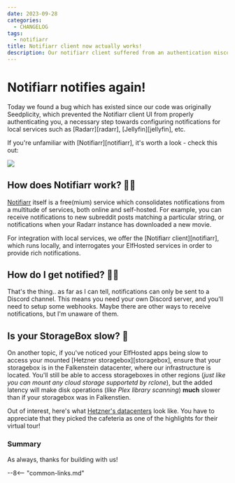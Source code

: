 ```yaml
---
date: 2023-09-28
categories:
  - CHANGELOG
tags:
  - notifiarr
title: Notifiarr client now actually works!
description: Our notifiarr client suffered from an authentication misconfiguration, this is now fixed, so you can enjoy gloriously geeky notifications!
---
```

# Notifiarr notifies again!

Today we found a bug which has existed since our code was originally Seedplicity, which prevented the Notifiarr client UI from properly authenticating you, a necessary step towards configuring notifications for local services such as [Radarr][radarr], [Jellyfin][jellyfin], etc.

If you're unfamiliar with [Notifiarr][notifiarr], it's worth a look - check this out:

![](/images/notifiarr-sept-2023.png)

<!-- more -->

## How does Notifiarr work? 🙋‍♂️

[Notifiarr](https://notifiarr.wiki/) itself is a free(mium) service which consolidates notifications from a multitude of services, both online and self-hosted. For example, you can receive notifications to new subreddit posts matching a particular string, or notifications when your Radarr instance has downloaded a new movie. 

For integration with local services, we offer the [Notifiarr client][notifiarr], which runs locally, and interrogates your ElfHosted services in order to provide rich notifications.

## How do I get notified? 🤷‍♂️

That's the thing.. as far as I can tell, notifications can only be sent to a Discord channel. This means you need your own Discord server, and you'll need to setup some webhooks. Maybe there are other ways to receive notifications, but I'm unaware of them.

## Is your StorageBox slow? 🐢

On another topic, if you've noticed your ElfHosted apps being slow to access your mounted [Hetzner storagebox][storagebox], ensure that your storagebox is in the Falkenstein datacenter, where our infrastructure is located. You'll still be able to access storageboxes in other regions (*just like you can mount any cloud storage supportetd by rclone*), but the added latency will make disk operations (*like Plex library scanning*) **much** slower than if your storagebox was in Falkenstien.

Out of interest, here's what [Hetzner's datacenters](https://www.hetzner.com/unternehmen/360-tour) look like. You have to appreciate that they picked the cafeteria as one of the highlights for their virtual tour!

### Summary

As always, thanks for building with us!

--8<-- "common-links.md"